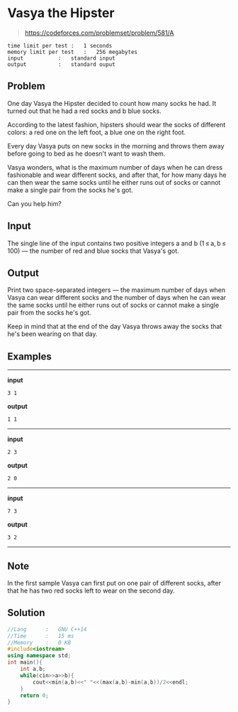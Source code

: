 # Vasya the Hipster

> https://codeforces.com/problemset/problem/581/A 

```
time limit per test	:	1 seconds
memory limit per test	:	256 megabytes
input			:	standard input
output			:	standard ouput
```

## Problem

One day Vasya the Hipster decided to count how many socks he had. It turned out that he had a red socks and b blue socks.

According to the latest fashion, hipsters should wear the socks of different colors: a red one on the left foot, a blue one on the right foot.

Every day Vasya puts on new socks in the morning and throws them away before going to bed as he doesn't want to wash them.

Vasya wonders, what is the maximum number of days when he can dress fashionable and wear different socks, and after that, for how many days he can then wear the same socks until he either runs out of socks or cannot make a single pair from the socks he's got.

Can you help him?

## Input

The single line of the input contains two positive integers a and b (1 ≤ a, b ≤ 100) — the number of red and blue socks that Vasya's got.

## Output

Print two space-separated integers — the maximum number of days when Vasya can wear different socks and the number of days when he can wear the same socks until he either runs out of socks or cannot make a single pair from the socks he's got.

Keep in mind that at the end of the day Vasya throws away the socks that he's been wearing on that day.

## Examples

---
**input**
```
3 1
```
**output**
```
1 1
```
---
**input**
```
2 3
```
**output**
```
2 0
```
---
**input**
```
7 3
```
**output**
```
3 2
```
---

## Note

In the first sample Vasya can first put on one pair of different socks, after that he has two red socks left to wear on the second day.

## Solution

```c++
//Lang		:	GNU C++14
//Time		:	15 ms
//Memory	:	0 KB
#include<iostream>
using namespace std;
int main(){
	int a,b;
	while(cin>>a>>b){
		cout<<min(a,b)<<" "<<(max(a,b)-min(a,b))/2<<endl;
	}
	return 0;
}
```
